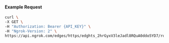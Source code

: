 <!-- Code generated for API Clients. DO NOT EDIT. -->

#### Example Request

```bash
curl \
-X GET \
-H "Authorization: Bearer {API_KEY}" \
-H "Ngrok-Version: 2" \
https://api.ngrok.com/edges/https/edghts_2hrGyxV3leJadl8RQuA0ddo5YD7/routes/edghtsrt_2hrGyyxlPVPEKgqjxOEZhKtv4KR/backend
```
